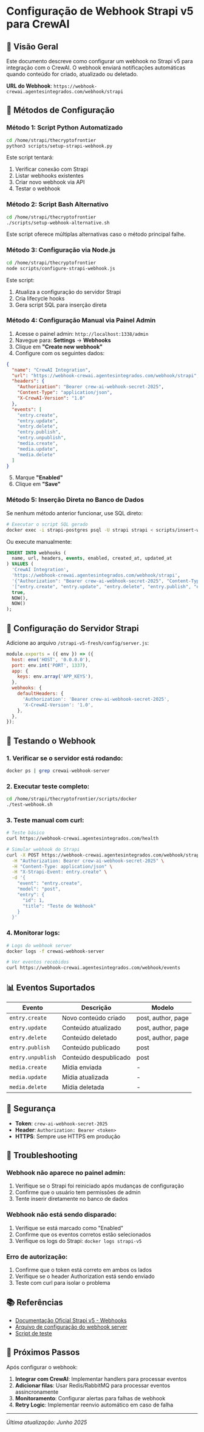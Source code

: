 # Configuração de Webhook Strapi v5 para CrewAI

## 📌 Visão Geral

Este documento descreve como configurar um webhook no Strapi v5 para integração com o CrewAI. O webhook enviará notificações automáticas quando conteúdo for criado, atualizado ou deletado.

**URL do Webhook**: `https://webhook-crewai.agentesintegrados.com/webhook/strapi`

## 🚀 Métodos de Configuração

### Método 1: Script Python Automatizado

```bash
cd /home/strapi/thecryptofrontier
python3 scripts/setup-strapi-webhook.py
```

Este script tentará:
1. Verificar conexão com Strapi
2. Listar webhooks existentes
3. Criar novo webhook via API
4. Testar o webhook

### Método 2: Script Bash Alternativo

```bash
cd /home/strapi/thecryptofrontier
./scripts/setup-webhook-alternative.sh
```

Este script oferece múltiplas alternativas caso o método principal falhe.

### Método 3: Configuração via Node.js

```bash
cd /home/strapi/thecryptofrontier
node scripts/configure-strapi-webhook.js
```

Este script:
1. Atualiza a configuração do servidor Strapi
2. Cria lifecycle hooks
3. Gera script SQL para inserção direta

### Método 4: Configuração Manual via Painel Admin

1. Acesse o painel admin: `http://localhost:1338/admin`
2. Navegue para: **Settings** → **Webhooks**
3. Clique em **"Create new webhook"**
4. Configure com os seguintes dados:

```json
{
  "name": "CrewAI Integration",
  "url": "https://webhook-crewai.agentesintegrados.com/webhook/strapi",
  "headers": {
    "Authorization": "Bearer crew-ai-webhook-secret-2025",
    "Content-Type": "application/json",
    "X-CrewAI-Version": "1.0"
  },
  "events": [
    "entry.create",
    "entry.update",
    "entry.delete",
    "entry.publish",
    "entry.unpublish",
    "media.create",
    "media.update",
    "media.delete"
  ]
}
```

5. Marque **"Enabled"**
6. Clique em **"Save"**

### Método 5: Inserção Direta no Banco de Dados

Se nenhum método anterior funcionar, use SQL direto:

```bash
# Executar o script SQL gerado
docker exec -i strapi-postgres psql -U strapi strapi < scripts/insert-webhook.sql
```

Ou execute manualmente:

```sql
INSERT INTO webhooks (
  name, url, headers, events, enabled, created_at, updated_at
) VALUES (
  'CrewAI Integration',
  'https://webhook-crewai.agentesintegrados.com/webhook/strapi',
  '{"Authorization": "Bearer crew-ai-webhook-secret-2025", "Content-Type": "application/json", "X-CrewAI-Version": "1.0"}',
  '["entry.create", "entry.update", "entry.delete", "entry.publish", "entry.unpublish", "media.create", "media.update", "media.delete"]',
  true,
  NOW(),
  NOW()
);
```

## 🔧 Configuração do Servidor Strapi

Adicione ao arquivo `/strapi-v5-fresh/config/server.js`:

```javascript
module.exports = ({ env }) => ({
  host: env('HOST', '0.0.0.0'),
  port: env.int('PORT', 1337),
  app: {
    keys: env.array('APP_KEYS'),
  },
  webhooks: {
    defaultHeaders: {
      'Authorization': 'Bearer crew-ai-webhook-secret-2025',
      'X-CrewAI-Version': '1.0',
    },
  },
});
```

## 🧪 Testando o Webhook

### 1. Verificar se o servidor está rodando:

```bash
docker ps | grep crewai-webhook-server
```

### 2. Executar teste completo:

```bash
cd /home/strapi/thecryptofrontier/scripts/docker
./test-webhook.sh
```

### 3. Teste manual com curl:

```bash
# Teste básico
curl https://webhook-crewai.agentesintegrados.com/health

# Simular webhook do Strapi
curl -X POST https://webhook-crewai.agentesintegrados.com/webhook/strapi \
  -H "Authorization: Bearer crew-ai-webhook-secret-2025" \
  -H "Content-Type: application/json" \
  -H "X-Strapi-Event: entry.create" \
  -d '{
    "event": "entry.create",
    "model": "post",
    "entry": {
      "id": 1,
      "title": "Teste de Webhook"
    }
  }'
```

### 4. Monitorar logs:

```bash
# Logs do webhook server
docker logs -f crewai-webhook-server

# Ver eventos recebidos
curl https://webhook-crewai.agentesintegrados.com/webhook/events
```

## 📊 Eventos Suportados

| Evento | Descrição | Modelo |
|--------|-----------|--------|
| `entry.create` | Novo conteúdo criado | post, author, page |
| `entry.update` | Conteúdo atualizado | post, author, page |
| `entry.delete` | Conteúdo deletado | post, author, page |
| `entry.publish` | Conteúdo publicado | post |
| `entry.unpublish` | Conteúdo despublicado | post |
| `media.create` | Mídia enviada | - |
| `media.update` | Mídia atualizada | - |
| `media.delete` | Mídia deletada | - |

## 🔐 Segurança

- **Token**: `crew-ai-webhook-secret-2025`
- **Header**: `Authorization: Bearer <token>`
- **HTTPS**: Sempre use HTTPS em produção

## 🐛 Troubleshooting

### Webhook não aparece no painel admin:

1. Verifique se o Strapi foi reiniciado após mudanças de configuração
2. Confirme que o usuário tem permissões de admin
3. Tente inserir diretamente no banco de dados

### Webhook não está sendo disparado:

1. Verifique se está marcado como "Enabled"
2. Confirme que os eventos corretos estão selecionados
3. Verifique os logs do Strapi: `docker logs strapi-v5`

### Erro de autorização:

1. Confirme que o token está correto em ambos os lados
2. Verifique se o header Authorization está sendo enviado
3. Teste com curl para isolar o problema

## 📚 Referências

- [Documentação Oficial Strapi v5 - Webhooks](https://docs.strapi.io/dev-docs/backend-customization/webhooks)
- [Arquivo de configuração do webhook server](../framework_crewai/blog_crew/webhook_server.py)
- [Script de teste](../scripts/docker/test-webhook.sh)

## 🎯 Próximos Passos

Após configurar o webhook:

1. **Integrar com CrewAI**: Implementar handlers para processar eventos
2. **Adicionar filas**: Usar Redis/RabbitMQ para processar eventos assincronamente
3. **Monitoramento**: Configurar alertas para falhas de webhook
4. **Retry Logic**: Implementar reenvio automático em caso de falha

---

*Última atualização: Junho 2025*